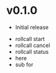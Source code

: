 v0.1.0
======
* Initial release
 - rollcall start
 - rollcall cancel
 - rollcall status
 - here
 - sub for
